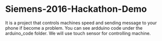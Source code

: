 # Siemens-2016-Hackathon-Demo
It is a project that controls  machines speed and sending message to your phone if become a problem. You can see ardduino code under the arduino_code folder.
We will use touch sensor for controlling machine.  
